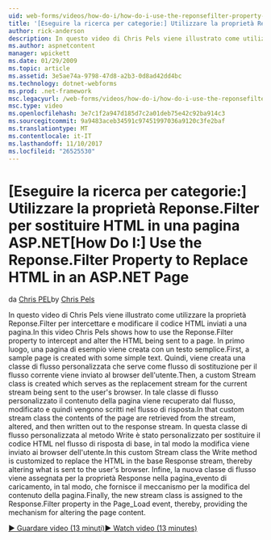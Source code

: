 ```yaml
---
uid: web-forms/videos/how-do-i/how-do-i-use-the-reponsefilter-property-to-replace-html-in-an-aspnet-page
title: '[Eseguire la ricerca per categorie:] Utilizzare la proprietà Reponse.Filter per sostituire HTML in una pagina ASP.NET | Documenti Microsoft'
author: rick-anderson
description: In questo video di Chris Pels viene illustrato come utilizzare la proprietà Reponse.Filter per intercettare e modificare il codice HTML inviati a una pagina. Una pagina di esempio viene innanzitutto creata w...
ms.author: aspnetcontent
manager: wpickett
ms.date: 01/29/2009
ms.topic: article
ms.assetid: 3e5ae74a-9798-47d8-a2b3-0d8ad42dd4bc
ms.technology: dotnet-webforms
ms.prod: .net-framework
msc.legacyurl: /web-forms/videos/how-do-i/how-do-i-use-the-reponsefilter-property-to-replace-html-in-an-aspnet-page
msc.type: video
ms.openlocfilehash: 3e7c1f2a947d185d7c2a01deb75e42c92ba914c3
ms.sourcegitcommit: 9a9483aceb34591c97451997036a9120c3fe2baf
ms.translationtype: MT
ms.contentlocale: it-IT
ms.lasthandoff: 11/10/2017
ms.locfileid: "26525530"
---
```

<a name="how-do-i-use-the-reponsefilter-property-to-replace-html-in-an-aspnet-page"></a><span data-ttu-id="42bfe-104">[Eseguire la ricerca per categorie:] Utilizzare la proprietà Reponse.Filter per sostituire HTML in una pagina ASP.NET</span><span class="sxs-lookup"><span data-stu-id="42bfe-104">[How Do I:] Use the Reponse.Filter Property to Replace HTML in an ASP.NET Page</span></span>
====================
<span data-ttu-id="42bfe-105">da [Chris PEL](https://twitter.com/chrispels)</span><span class="sxs-lookup"><span data-stu-id="42bfe-105">by [Chris Pels](https://twitter.com/chrispels)</span></span>

<span data-ttu-id="42bfe-106">In questo video di Chris Pels viene illustrato come utilizzare la proprietà Reponse.Filter per intercettare e modificare il codice HTML inviati a una pagina.</span><span class="sxs-lookup"><span data-stu-id="42bfe-106">In this video Chris Pels shows how to use the Reponse.Filter property to intercept and alter the HTML being sent to a page.</span></span> <span data-ttu-id="42bfe-107">In primo luogo, una pagina di esempio viene creata con un testo semplice.</span><span class="sxs-lookup"><span data-stu-id="42bfe-107">First, a sample page is created with some simple text.</span></span> <span data-ttu-id="42bfe-108">Quindi, viene creata una classe di flusso personalizzata che serve come flusso di sostituzione per il flusso corrente viene inviato al browser dell'utente.</span><span class="sxs-lookup"><span data-stu-id="42bfe-108">Then, a custom Stream class is created which serves as the replacement stream for the current stream being sent to the user's browser.</span></span> <span data-ttu-id="42bfe-109">In tale classe di flusso personalizzato il contenuto della pagina viene recuperato dal flusso, modificato e quindi vengono scritti nel flusso di risposta.</span><span class="sxs-lookup"><span data-stu-id="42bfe-109">In that custom stream class the contents of the page are retrieved from the stream, altered, and then written out to the response stream.</span></span> <span data-ttu-id="42bfe-110">In questa classe di flusso personalizzata al metodo Write è stato personalizzato per sostituire il codice HTML nel flusso di risposta di base, in tal modo la modifica viene inviato ai browser dell'utente.</span><span class="sxs-lookup"><span data-stu-id="42bfe-110">In this custom Stream class the Write method is customized to replace the HTML in the base Response stream, thereby altering what is sent to the user's browser.</span></span> <span data-ttu-id="42bfe-111">Infine, la nuova classe di flusso viene assegnata per la proprietà Response nella pagina\_evento di caricamento, in tal modo, che fornisce il meccanismo per la modifica del contenuto della pagina.</span><span class="sxs-lookup"><span data-stu-id="42bfe-111">Finally, the new stream class is assigned to the Response.Filter property in the Page\_Load event, thereby, providing the mechanism for altering the page content.</span></span>

[<span data-ttu-id="42bfe-112">&#9654; Guardare video (13 minuti)</span><span class="sxs-lookup"><span data-stu-id="42bfe-112">&#9654; Watch video (13 minutes)</span></span>](https://channel9.msdn.com/Blogs/ASP-NET-Site-Videos/how-do-i-use-the-reponsefilter-property-to-replace-html-in-an-aspnet-page)
